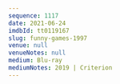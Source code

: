 ```yaml
---
sequence: 1117
date: 2021-06-24
imdbId: tt0119167
slug: funny-games-1997
venue: null
venueNotes: null
medium: Blu-ray
mediumNotes: 2019 | Criterion
---
```

